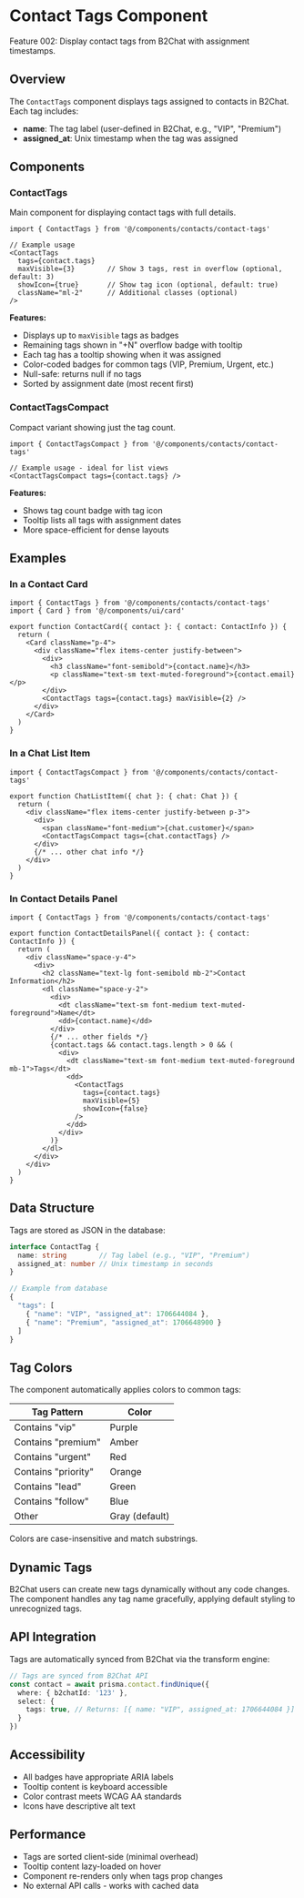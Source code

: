 # Contact Tags Component

Feature 002: Display contact tags from B2Chat with assignment timestamps.

## Overview

The `ContactTags` component displays tags assigned to contacts in B2Chat. Each tag includes:
- **name**: The tag label (user-defined in B2Chat, e.g., "VIP", "Premium")
- **assigned_at**: Unix timestamp when the tag was assigned

## Components

### ContactTags

Main component for displaying contact tags with full details.

```tsx
import { ContactTags } from '@/components/contacts/contact-tags'

// Example usage
<ContactTags
  tags={contact.tags}
  maxVisible={3}        // Show 3 tags, rest in overflow (optional, default: 3)
  showIcon={true}       // Show tag icon (optional, default: true)
  className="ml-2"      // Additional classes (optional)
/>
```

**Features:**
- Displays up to `maxVisible` tags as badges
- Remaining tags shown in "+N" overflow badge with tooltip
- Each tag has a tooltip showing when it was assigned
- Color-coded badges for common tags (VIP, Premium, Urgent, etc.)
- Null-safe: returns null if no tags
- Sorted by assignment date (most recent first)

### ContactTagsCompact

Compact variant showing just the tag count.

```tsx
import { ContactTagsCompact } from '@/components/contacts/contact-tags'

// Example usage - ideal for list views
<ContactTagsCompact tags={contact.tags} />
```

**Features:**
- Shows tag count badge with tag icon
- Tooltip lists all tags with assignment dates
- More space-efficient for dense layouts

## Examples

### In a Contact Card

```tsx
import { ContactTags } from '@/components/contacts/contact-tags'
import { Card } from '@/components/ui/card'

export function ContactCard({ contact }: { contact: ContactInfo }) {
  return (
    <Card className="p-4">
      <div className="flex items-center justify-between">
        <div>
          <h3 className="font-semibold">{contact.name}</h3>
          <p className="text-sm text-muted-foreground">{contact.email}</p>
        </div>
        <ContactTags tags={contact.tags} maxVisible={2} />
      </div>
    </Card>
  )
}
```

### In a Chat List Item

```tsx
import { ContactTagsCompact } from '@/components/contacts/contact-tags'

export function ChatListItem({ chat }: { chat: Chat }) {
  return (
    <div className="flex items-center justify-between p-3">
      <div>
        <span className="font-medium">{chat.customer}</span>
        <ContactTagsCompact tags={chat.contactTags} />
      </div>
      {/* ... other chat info */}
    </div>
  )
}
```

### In Contact Details Panel

```tsx
import { ContactTags } from '@/components/contacts/contact-tags'

export function ContactDetailsPanel({ contact }: { contact: ContactInfo }) {
  return (
    <div className="space-y-4">
      <div>
        <h2 className="text-lg font-semibold mb-2">Contact Information</h2>
        <dl className="space-y-2">
          <div>
            <dt className="text-sm font-medium text-muted-foreground">Name</dt>
            <dd>{contact.name}</dd>
          </div>
          {/* ... other fields */}
          {contact.tags && contact.tags.length > 0 && (
            <div>
              <dt className="text-sm font-medium text-muted-foreground mb-1">Tags</dt>
              <dd>
                <ContactTags
                  tags={contact.tags}
                  maxVisible={5}
                  showIcon={false}
                />
              </dd>
            </div>
          )}
        </dl>
      </div>
    </div>
  )
}
```

## Data Structure

Tags are stored as JSON in the database:

```typescript
interface ContactTag {
  name: string        // Tag label (e.g., "VIP", "Premium")
  assigned_at: number // Unix timestamp in seconds
}

// Example from database
{
  "tags": [
    { "name": "VIP", "assigned_at": 1706644084 },
    { "name": "Premium", "assigned_at": 1706648900 }
  ]
}
```

## Tag Colors

The component automatically applies colors to common tags:

| Tag Pattern | Color |
|-------------|-------|
| Contains "vip" | Purple |
| Contains "premium" | Amber |
| Contains "urgent" | Red |
| Contains "priority" | Orange |
| Contains "lead" | Green |
| Contains "follow" | Blue |
| Other | Gray (default) |

Colors are case-insensitive and match substrings.

## Dynamic Tags

B2Chat users can create new tags dynamically without any code changes. The component handles any tag name gracefully, applying default styling to unrecognized tags.

## API Integration

Tags are automatically synced from B2Chat via the transform engine:

```typescript
// Tags are synced from B2Chat API
const contact = await prisma.contact.findUnique({
  where: { b2chatId: '123' },
  select: {
    tags: true, // Returns: [{ name: "VIP", assigned_at: 1706644084 }]
  }
})
```

## Accessibility

- All badges have appropriate ARIA labels
- Tooltip content is keyboard accessible
- Color contrast meets WCAG AA standards
- Icons have descriptive alt text

## Performance

- Tags are sorted client-side (minimal overhead)
- Tooltip content lazy-loaded on hover
- Component re-renders only when tags prop changes
- No external API calls - works with cached data
